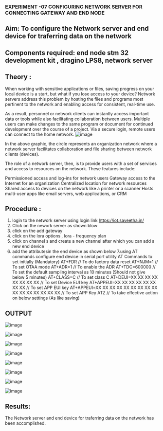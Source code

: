  ### EXPERIMENT -07 CONFIGURING NETWORK SERVER FOR CONNECTING GATEWAY AND END NODE 
 
## Aim: To  configure  the Network server and end device for traferring data on the network
## Components required: end node stm 32 development kit , dragino LPS8, network server 

## Theory :
When working with sensitive applications or files, saving progress on your local device is a start, but what if you lose access to your device? Network servers address this problem by hosting the files and programs most pertinent to the network and enabling access for consistent, real-time use. 

As a result, personnel or network clients can instantly access important data or tools while also facilitating collaboration between users. Multiple users can make changes to the same program or document for continued development over the course of a project. Via a secure login, remote users can connect to the home network.
![image](https://github.com/vasanthkumarch/EXPERIMENT-07-CONFIGURING-NETWORK-SERVER-FOR-CONNECTING-GATEWAY-AND-END-NODE-/assets/36288975/59db9b76-ddd5-4d6a-9075-8db233f5e479)


In the above graphic, the circle represents an organization network where a network server facilitates collaboration and file sharing between network clients (devices).

 The role of a network server, then, is to provide users with a set of services and access to resources on the network. These features include:

Permissioned access and log-ins for network users Gateway access to the Internet for an organization Centralized location for network resources  Shared access to devices on the network like a printer or a scanner Hosts multi-user apps like email servers, web applications, or CRM

## Procedure :

 1. login to the network server using login link  https://iot.saveetha.in/
 2. Click on the nework server as shown blow 
 3. click on the add gateway 
 4. click on the lora options , lora - frequency plan 
 5. click on channel s and create a new channel after which you can add a new end device 
 6. add the attributesin the end device as  shown below 
 7.using AT commands configure end device in serial port utility
AT Commands to set initially (Mandatory)
 AT+FDR // To do factory data reset
 AT+NJM=1 // To set OTAA mode
 AT+ADR=1 // To enable the ADR
 AT+TDC=600000 // To set the default sampling interval as 10 minutes
(Should not give below 5 minutes)
 AT+CLASS=C // To set class C
 AT+DEUI=XX XX XX XX XX XX XX XX // To set Device EUI key
 AT+APPEUI=XX XX XX XX XX XX XX XX // To set APP EUI key
 AT+APPEUI=XX XX XX XX XX XX XX XX XX XX XX XX XX XX XX XX //
To set APP Key
 ATZ // To take effective action on below settings (As like saving)

## OUTPUT 
![image](https://github.com/Yuvaranithulasingam/EXPERIMENT-07-CONFIGURING-NETWORK-SERVER-FOR-CONNECTING-GATEWAY-AND-END-NODE-/assets/121418522/e771e9e0-310b-469e-bc44-2397779b7a2c)

![image](https://github.com/Yuvaranithulasingam/EXPERIMENT-07-CONFIGURING-NETWORK-SERVER-FOR-CONNECTING-GATEWAY-AND-END-NODE-/assets/121418522/1e10a766-bf39-42be-9a9f-99ecbc4e9742)

![image](https://github.com/Yuvaranithulasingam/EXPERIMENT-07-CONFIGURING-NETWORK-SERVER-FOR-CONNECTING-GATEWAY-AND-END-NODE-/assets/121418522/75ba64cf-9aa6-4a06-955a-e3d90c242f75)

![image](https://github.com/Yuvaranithulasingam/EXPERIMENT-07-CONFIGURING-NETWORK-SERVER-FOR-CONNECTING-GATEWAY-AND-END-NODE-/assets/121418522/44a65de8-077d-4b41-a8bb-c63d29297398)

![image](https://github.com/Yuvaranithulasingam/EXPERIMENT-07-CONFIGURING-NETWORK-SERVER-FOR-CONNECTING-GATEWAY-AND-END-NODE-/assets/121418522/89df20d4-2fbb-4542-b7f7-c913c9d1741c)

![image](https://github.com/Yuvaranithulasingam/EXPERIMENT-07-CONFIGURING-NETWORK-SERVER-FOR-CONNECTING-GATEWAY-AND-END-NODE-/assets/121418522/ea366eef-fb12-4e23-adfa-0b7bdaa6a95b)

![image](https://github.com/Yuvaranithulasingam/EXPERIMENT-07-CONFIGURING-NETWORK-SERVER-FOR-CONNECTING-GATEWAY-AND-END-NODE-/assets/121418522/df15cd18-08a7-497a-b4da-089254098d55)

![image](https://github.com/Yuvaranithulasingam/EXPERIMENT-07-CONFIGURING-NETWORK-SERVER-FOR-CONNECTING-GATEWAY-AND-END-NODE-/assets/121418522/7648ae3b-cf33-4a67-a345-57bee889f67a)

## Results: 

  The Network server and end device for traferring data on the network has been accomplished.

